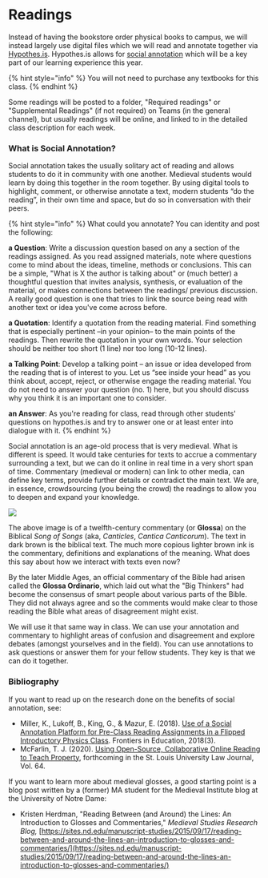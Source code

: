 # Readings

Instead of having the bookstore order physical books to campus, we will instead largely use digital files which we will read and annotate together via [Hypothes.is](broken-reference). Hypothes.is allows for [social annotation](http://www.grandviewcetl.org/tools-for-teaching-social-annotation/) which will be a key part of our learning experience this year.

{% hint style="info" %}
You will not need to purchase any textbooks for this class.&#x20;
{% endhint %}

Some readings will be posted to a folder, "Required readings" or "Supplemental Readings" (if not required) on Teams (in the general channel), but usually readings will be online, and linked to in the detailed class description for each week.&#x20;

### What is Social Annotation?

Social annotation takes the usually solitary act of reading and allows students to do it in community with one another. Medieval students would learn by doing this together in the room together. By using digital tools to highlight, comment, or otherwise annotate a text, modern students “do the reading”, in their own time and space, but do so in conversation with their peers.

{% hint style="info" %}
What could you annotate? You can identity and post the following:

**a Question**: Write a discussion question based on any a section of the readings assigned. As you read assigned materials, note where questions come to mind about the ideas, timeline, methods or conclusions. This can be a simple, "What is X the author is talking about" or (much better) a thoughtful question that invites analysis, synthesis, or evaluation of the material, or makes connections between the readings/ previous discussion. A really good question is one that tries to link the source being read with another text or idea you've come across before.

**a Quotation**: Identify a quotation from the reading material. Find something that is especially pertinent –in your opinion– to the main points of the readings. Then rewrite the quotation in your own words. Your selection should be neither too short (1 line) nor too long (10-12 lines).

**a Talking Point**: Develop a talking point – an issue or idea developed from the reading that is of interest to you. Let us “see inside your head” as you think about, accept, reject, or otherwise engage the reading material. You do not need to answer your question (no. 1) here, but you should discuss why you think it is an important one to consider.

**an Answer**: As you're reading for class, read through other students' questions on hypothes.is and try to answer one or at least enter into dialogue with it.&#x20;
{% endhint %}

Social annotation is an age-old process that is very medieval. What is different is speed. It would take centuries for texts to accrue a commentary surrounding a text, but we can do it online in real time in a very short span of time. Commentary (medieval or modern) can link to other media, can define key terms, provide further details or contradict the main text. We are, in essence, crowdsourcing (you being the crowd) the readings to allow you to deepen and expand your knowledge.&#x20;

![](../../../.gitbook/assets/e-codices\_fmb-cb-0031\_002r\_medium.jpg)

The above image is of a twelfth-century commentary (or **Glossa**) on the Biblical _Song of Songs_ (aka, _Canticles_, _Cantica Canticorum_). The text in dark brown is the biblical text. The much more copious lighter brown ink is the commentary, definitions and explanations of the meaning. What does this say about how we interact with texts even now?

By the later Middle Ages, an official commentary of the Bible had arisen called the **Glossa Ordinario**, which laid out what the "Big Thinkers" had become the consensus of smart people about various parts of the Bible. They did not always agree and so the comments would make clear to those reading the Bible what areas of disagreement might exist.&#x20;

We will use it that same way in class. We can use your annotation and commentary to highlight areas of confusion and disagreement and explore debates (amongst yourselves and in the field). You can use annotations to ask questions or answer them for your fellow students. They key is that we can do it together.&#x20;

### Bibliography

If you want to read up on the research done on the benefits of social annotation, see:

* Miller, K., Lukoff, B., King, G., & Mazur, E. (2018). [Use of a Social Annotation Platform for Pre-Class Reading Assignments in a Flipped Introductory Physics Class](https://www.frontiersin.org/articles/10.3389/feduc.2018.00008/full). Frontiers in Education, 2018(3).
* McFarlin, T. J. (2020). [Using Open-Source, Collaborative Online Reading to Teach Property](https://ssrn.com/abstract=3558169), forthcoming in the St. Louis University Law Journal, Vol. 64.

If you want to learn more about medieval glosses, a good starting point is a blog post written by a (former) MA student for the Medieval Institute blog at the University of Notre Dame:

* Kristen Herdman, "Reading Between (and Around) the Lines: An Introduction to Glosses and Commentaries," _Medieval Studies Research Blog,_ [https://sites.nd.edu/manuscript-studies/2015/09/17/reading-between-and-around-the-lines-an-introduction-to-glosses-and-commentaries/](https://sites.nd.edu/manuscript-studies/2015/09/17/reading-between-and-around-the-lines-an-introduction-to-glosses-and-commentaries/)

###
